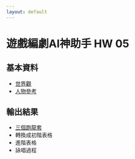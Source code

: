 ```yaml
---
layout: default
---
```


# 遊戲編劇AI神助手 HW 05

## 基本資料
* [世界觀](https://posetmage.com/SettingBook/)
* [人物參考](https://posetmage.com/Portfolio/Siegel%20Battle/Designs)

## 輸出結果
* [三個跑龍套](https://posetmage.com/Portfolio/StM4H4/02/Task02.html)
* 轉換成初階表格
* 進階表格
* 詠唱過程

